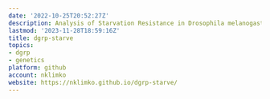 ```yaml
---
date: '2022-10-25T20:52:27Z'
description: Analysis of Starvation Resistance in Drosophila melanogaster
lastmod: '2023-11-28T18:59:16Z'
title: dgrp-starve
topics:
- dgrp
- genetics
platform: github
account: nklimko
website: https://nklimko.github.io/dgrp-starve/
---
```


